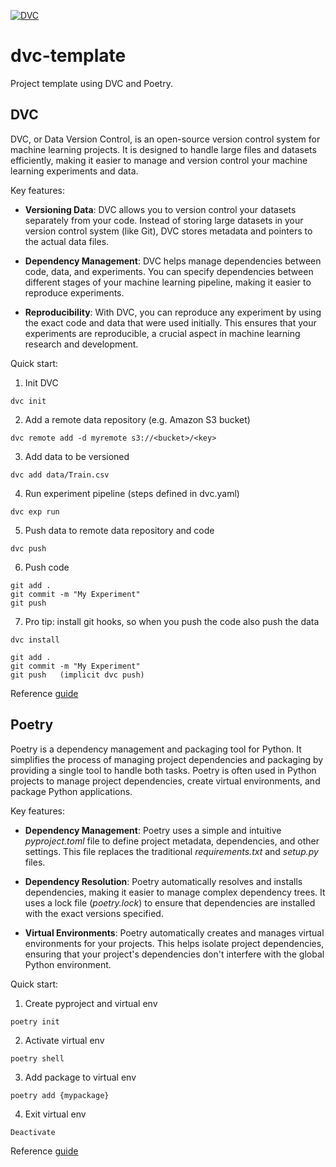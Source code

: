 [![DVC](https://img.shields.io/badge/-Open_in_Studio-grey.svg?style=flat-square&logo=dvc)](https://studio.iterative.ai/user/filippopellizzari/projects/dvc-template-45ssodv0e4)

# dvc-template

Project template using DVC and Poetry.

## DVC

DVC, or Data Version Control, is an open-source version control system for machine learning projects. It is designed to handle large files and datasets efficiently, making it easier to manage and version control your machine learning experiments and data.

Key features:

- **Versioning Data**: DVC allows you to version control your datasets separately from your code. Instead of storing large datasets in your version control system (like Git), DVC stores metadata and pointers to the actual data files.

- **Dependency Management**: DVC helps manage dependencies between code, data, and experiments. You can specify dependencies between different stages of your machine learning pipeline, making it easier to reproduce experiments.

- **Reproducibility**: With DVC, you can reproduce any experiment by using the exact code and data that were used initially. This ensures that your experiments are reproducible, a crucial aspect in machine learning research and development.

Quick start:
1. Init DVC
```
dvc init
```
2. Add a remote data repository (e.g. Amazon S3 bucket)
```
dvc remote add -d myremote s3://<bucket>/<key>
```
3. Add data to be versioned
```
dvc add data/Train.csv
```
4. Run experiment pipeline (steps defined in dvc.yaml)
```
dvc exp run
```
5. Push data to remote data repository and code
```
dvc push
```
6. Push code
```
git add .
git commit -m "My Experiment"
git push
```
7. Pro tip: install git hooks, so when you push the code also push the data
```
dvc install

git add .
git commit -m "My Experiment"
git push   (implicit dvc push)
```

Reference [guide](https://dvc.org/doc/user-guide)

## Poetry

Poetry is a dependency management and packaging tool for Python. It simplifies the process of managing project dependencies and packaging by providing a single tool to handle both tasks. Poetry is often used in Python projects to manage project dependencies, create virtual environments, and package Python applications.

Key features:

- **Dependency Management**: Poetry uses a simple and intuitive *pyproject.toml* file to define project metadata, dependencies, and other settings. This file replaces the traditional *requirements.txt* and *setup.py* files.

- **Dependency Resolution**: Poetry automatically resolves and installs dependencies, making it easier to manage complex dependency trees. It uses a lock file (*poetry.lock*) to ensure that dependencies are installed with the exact versions specified.

- **Virtual Environments**: Poetry automatically creates and manages virtual environments for your projects. This helps isolate project dependencies, ensuring that your project's dependencies don't interfere with the global Python environment.

Quick start:
1. Create pyproject and virtual env
```
poetry init
```
2. Activate virtual env
```
poetry shell
```
3. Add package to virtual env
```
poetry add {mypackage}
```
4. Exit virtual env
```
Deactivate
```
Reference [guide](https://python-poetry.org/docs/basic-usage/)
